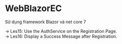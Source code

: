 # WebBlazorEC
Sử dụng framework Blazor và net core 7

<p>
  -> Les15: Use the AuthService on the Registration Page.
  <br/>
  -> Les16: Display a Success Message after Registration.
</p>
